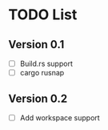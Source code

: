 # TODO List

## Version 0.1

- [ ] Build.rs support
- [ ] cargo rusnap

## Version 0.2

- [ ] Add workspace support
